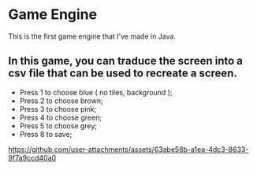 <h1>Game Engine</h1>

This is the first game engine that I've made in Java.

<h2>In this game, you can traduce the screen into a csv file that can be used to recreate a screen.</h2>

- Press 1 to choose blue ( no tiles, background );
- Press 2 to choose brown;
- Press 3 to choose pink;
- Press 4 to choose green;
- Press 5 to choose grey;
- Press 8 to save;

https://github.com/user-attachments/assets/63abe58b-a1ea-4dc3-8633-9f7a9ccd40a0

